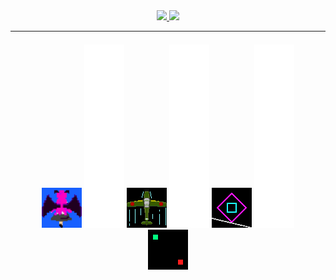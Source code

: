 <div align="center">
  <a href="https://github.com/anuraghazra/github-readme-stats">
    <img src="https://github-readme-stats.vercel.app/api?username=tomsuzuki&count_private=true&show_icons=true" />
  </a>
  <a href="https://github.com/anuraghazra/github-readme-stats">
    <img src="https://github-readme-stats.vercel.app/api/top-langs/?username=tomsuzuki&layout=compact">
  </a>
</div>
<hr>
<div align="center" style="margin: 1.5em;">
  <img width="64px" src="./img/01.gif" />
  <img width="64px" src="./img/margin.gif" />
  <img width="64px" src="./img/02.gif" />
  <img width="64px" src="./img/margin.gif" />
  <img width="64px" src="./img/03.gif" />
  <img width="64px" src="./img/margin.gif" />
  <img width="64px" src="./img/04.gif" />
</div>


